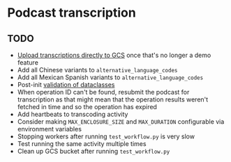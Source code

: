 # Podcast transcription

## TODO

* [Upload transcriptions directly to GCS](https://cloud.google.com/speech-to-text/docs/async-recognize#speech_transcribe_async_gcs-python)
  once that's no longer a demo feature
* Add all Chinese variants to `alternative_language_codes`
* Add all Mexican Spanish variants to `alternative_language_codes`
* Post-init [validation of dataclasses](https://docs.python.org/3/library/dataclasses.html#post-init-processing)
* When operation ID can't be found, resubmit the podcast for transcription as that might mean that the operation results
  weren't fetched in time and so the operation has expired
* Add heartbeats to transcoding activity
* Consider making `MAX_ENCLOSURE_SIZE` and `MAX_DURATION` configurable via environment variables
* Stopping workers after running `test_workflow.py` is very slow
* Test running the same activity multiple times
* Clean up GCS bucket after running `test_workflow.py`
